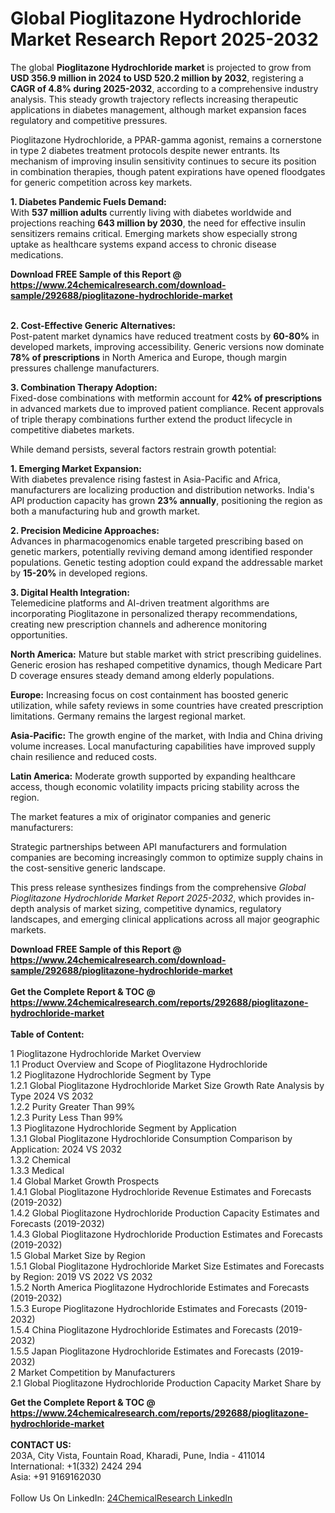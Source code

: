<h1>Global Pioglitazone Hydrochloride Market Research Report 2025-2032</h1><p>The global <strong>Pioglitazone Hydrochloride market</strong> is projected to grow from <strong>USD 356.9 million in 2024 to USD 520.2 million by 2032</strong>, registering a <strong>CAGR of 4.8% during 2025-2032</strong>, according to a comprehensive industry analysis. This steady growth trajectory reflects increasing therapeutic applications in diabetes management, although market expansion faces regulatory and competitive pressures.</p><p>Pioglitazone Hydrochloride, a PPAR-gamma agonist, remains a cornerstone in type 2 diabetes treatment protocols despite newer entrants. Its mechanism of improving insulin sensitivity continues to secure its position in combination therapies, though patent expirations have opened floodgates for generic competition across key markets.</p><p><strong>1. Diabetes Pandemic Fuels Demand:</strong><br>
With <strong>537 million adults</strong> currently living with diabetes worldwide and projections reaching <strong>643 million by 2030</strong>, the need for effective insulin sensitizers remains critical. Emerging markets show especially strong uptake as healthcare systems expand access to chronic disease medications.</p><div><b>Download FREE Sample of this Report @ 
            <a href="https://www.24chemicalresearch.com/download-sample/292688/pioglitazone-hydrochloride-market">
            https://www.24chemicalresearch.com/download-sample/292688/pioglitazone-hydrochloride-market</a></b></div><br><p><strong>2. Cost-Effective Generic Alternatives:</strong><br>
Post-patent market dynamics have reduced treatment costs by <strong>60-80%</strong> in developed markets, improving accessibility. Generic versions now dominate <strong>78% of prescriptions</strong> in North America and Europe, though margin pressures challenge manufacturers.</p><p><strong>3. Combination Therapy Adoption:</strong><br>
Fixed-dose combinations with metformin account for <strong>42% of prescriptions</strong> in advanced markets due to improved patient compliance. Recent approvals of triple therapy combinations further extend the product lifecycle in competitive diabetes markets.</p><p>While demand persists, several factors restrain growth potential:</p><p><strong>1. Emerging Market Expansion:</strong><br>
With diabetes prevalence rising fastest in Asia-Pacific and Africa, manufacturers are localizing production and distribution networks. India's API production capacity has grown <strong>23% annually</strong>, positioning the region as both a manufacturing hub and growth market.</p><p><strong>2. Precision Medicine Approaches:</strong><br>
Advances in pharmacogenomics enable targeted prescribing based on genetic markers, potentially reviving demand among identified responder populations. Genetic testing adoption could expand the addressable market by <strong>15-20%</strong> in developed regions.</p><p><strong>3. Digital Health Integration:</strong><br>
Telemedicine platforms and AI-driven treatment algorithms are incorporating Pioglitazone in personalized therapy recommendations, creating new prescription channels and adherence monitoring opportunities.</p><p><strong>North America:</strong> Mature but stable market with strict prescribing guidelines. Generic erosion has reshaped competitive dynamics, though Medicare Part D coverage ensures steady demand among elderly populations.</p><p><strong>Europe:</strong> Increasing focus on cost containment has boosted generic utilization, while safety reviews in some countries have created prescription limitations. Germany remains the largest regional market.</p><p><strong>Asia-Pacific:</strong> The growth engine of the market, with India and China driving volume increases. Local manufacturing capabilities have improved supply chain resilience and reduced costs.</p><p><strong>Latin America:</strong> Moderate growth supported by expanding healthcare access, though economic volatility impacts pricing stability across the region.</p><p>The market features a mix of originator companies and generic manufacturers:</p><p>Strategic partnerships between API manufacturers and formulation companies are becoming increasingly common to optimize supply chains in the cost-sensitive generic landscape.</p><p>This press release synthesizes findings from the comprehensive <em>Global Pioglitazone Hydrochloride Market Report 2025-2032</em>, which provides in-depth analysis of market sizing, competitive dynamics, regulatory landscapes, and emerging clinical applications across all major geographic markets.</p><div><b>Download FREE Sample of this Report @ 
            <a href="https://www.24chemicalresearch.com/download-sample/292688/pioglitazone-hydrochloride-market">
            https://www.24chemicalresearch.com/download-sample/292688/pioglitazone-hydrochloride-market</a></b></div><br><div><b>Get the Complete Report & TOC @ 
            <a href="https://www.24chemicalresearch.com/reports/292688/pioglitazone-hydrochloride-market">
            https://www.24chemicalresearch.com/reports/292688/pioglitazone-hydrochloride-market</a></b></div><br>
            <b>Table of Content:</b><p>1 Pioglitazone Hydrochloride Market Overview<br />
    1.1 Product Overview and Scope of Pioglitazone Hydrochloride<br />
    1.2 Pioglitazone Hydrochloride Segment by Type<br />
        1.2.1 Global Pioglitazone Hydrochloride Market Size Growth Rate Analysis by Type 2024 VS 2032<br />
        1.2.2 Purity Greater Than 99%<br />
        1.2.3 Purity Less Than 99%<br />
    1.3 Pioglitazone Hydrochloride Segment by Application<br />
        1.3.1 Global Pioglitazone Hydrochloride Consumption Comparison by Application: 2024 VS 2032<br />
        1.3.2 Chemical<br />
        1.3.3 Medical<br />
    1.4 Global Market Growth Prospects<br />
        1.4.1 Global Pioglitazone Hydrochloride Revenue Estimates and Forecasts (2019-2032)<br />
        1.4.2 Global Pioglitazone Hydrochloride Production Capacity Estimates and Forecasts (2019-2032)<br />
        1.4.3 Global Pioglitazone Hydrochloride Production Estimates and Forecasts (2019-2032)<br />
    1.5 Global Market Size by Region<br />
        1.5.1 Global Pioglitazone Hydrochloride Market Size Estimates and Forecasts by Region: 2019 VS 2022 VS 2032<br />
        1.5.2 North America Pioglitazone Hydrochloride Estimates and Forecasts (2019-2032)<br />
        1.5.3 Europe Pioglitazone Hydrochloride Estimates and Forecasts (2019-2032)<br />
        1.5.4 China Pioglitazone Hydrochloride Estimates and Forecasts (2019-2032)<br />
        1.5.5 Japan Pioglitazone Hydrochloride Estimates and Forecasts (2019-2032)<br />
2 Market Competition by Manufacturers<br />
    2.1 Global Pioglitazone Hydrochloride Production Capacity Market Share by </p><div><b>Get the Complete Report & TOC @ 
            <a href="https://www.24chemicalresearch.com/reports/292688/pioglitazone-hydrochloride-market">
            https://www.24chemicalresearch.com/reports/292688/pioglitazone-hydrochloride-market</a></b></div><br><b>CONTACT US:</b><br>
            203A, City Vista, Fountain Road, Kharadi, Pune, India - 411014<br>
            International: +1(332) 2424 294<br>
            Asia: +91 9169162030 <br><br>
            Follow Us On LinkedIn: <a href="https://www.linkedin.com/company/24chemicalresearch/">24ChemicalResearch LinkedIn</a>